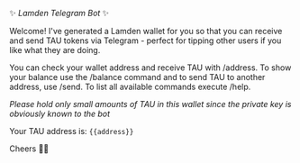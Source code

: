 ✨ *Lamden Telegram Bot* ✨

Welcome! I've generated a Lamden wallet for you so that you can receive and send TAU tokens via Telegram - perfect for tipping other users if you like what they are doing.  

You can check your wallet address and receive TAU with /address. To show your balance use the /balance command and to send TAU to another address, use /send. To list all available commands execute /help.

*Please hold only small amounts of TAU in this wallet since the private key is obviously known to the bot*  

Your TAU address is:
`{{address}}`

Cheers 🍻👋
